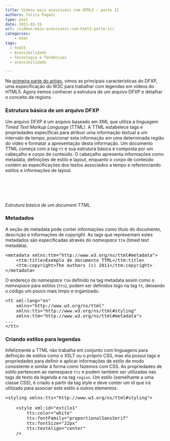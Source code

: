 ```yaml
---
title: Vídeos mais acessíveis com HTML5 – parte II
authors: Talita Pagani
type: post
date: 2011-03-15
url: /videos-mais-acessiveis-com-html5-parte-ii/
categories:
	- html
tags:
  - html5
  - Acessibilidade
  - Tecnologia e Tendências
  - acessibilidade

---
```

Na [primeira parte do artigo][1], vimos as principais características do DFXP, uma especificação do W3C para trabalhar com legendas em vídeos do HTML5. Agora iremos conhecer a estrutura de um arquivo DFXP e detalhar o conceito de regions.

### Estrutura básica de um arquivo DFXP

Um arquivo DFXP é um arquivo baseado em XML que utiliza a linguagem _Timed Text Markup Language_ (TTML). A TTML estabelece tags e propriedades específicas para atribuir uma informação textual a um intervalo de tempo, posicionar esta informação em uma determinada região do vídeo e formatar a apresentação desta informação. Um documento TTML começa com a tag `tt` e sua estrutura básica é composta por um cabeçalho e corpo de conteúdo. O cabeçalho apresenta informações como metadata, definições de estilo e layout, enquanto o corpo de conteúdo contém as especificações dos textos associados a tempo e referenciando estilos e informações de layout.

<pre lang="xml" class="1"><tt xml:lang="" xmlns="http://www.w3.org/ns/ttml">
	
	
</tt>
</pre>

_Estrutura básica de um document TTML._

### Metadados

A seção de metadata pode conter informações como título do documento, descrição e informações de _copyright_. As tags que representam estes metadados são especificadas através do _namespace_ `ttm` (timed text metadata).

<pre lang="xml" class="1">&lt;metadata xmlns:ttm="http://www.w3.org/ns/ttml#metadata">
	&lt;ttm:title>Exemplo de documento TTML&lt;/ttm:title>
	&lt;ttm:copyright>The Authors (c) 2011&lt;/ttm:copyright>
&lt;/metadata>
</pre>

O endereço do _namespace_ `ttm` definido na tag metadata assim como o _namespace_ para estilos (`tts`), podem ser definidos logo na tag `tt`, deixando o código um pouco mais limpo e organizado.

<pre lang="xml" class="1">&lt;tt xml:lang="en"
	xmlns="http://www.w3.org/ns/ttml"
	xmlns:tts="http://www.w3.org/ns/ttml#styling"
	xmlns:ttm="http://www.w3.org/ns/ttml#metadata">
...
&lt;/tt>
</pre>

### Criando estilos para legendas

Infelizmente a TTML não trabalha em conjunto com linguagens para definição de estilos como o XSLT ou o próprio CSS, mas ela possui tags e propriedades para definir e aplicar informações de estilo de modo consistente e similar à forma como fazemos com CSS. As propriedades de estilo pertencem ao namespace `tts` e podem também ser utilizadas nas tags de texto da legenda e na tag `region`. Um estilo (semelhante a uma classe CSS), é criado a partir da tag style e deve conter um id que irá utilizado para associar este estilo a outros elementos.

<pre lang="xml" class="1">&lt;styling xmlns:tts="http://www.w3.org/ns/ttml#styling">
	<!-- o estilo1 especifica o padrão para cor, fonte e alinhamento de texto -->
	&lt;style xml:id="estilo1"
		tts:color="white"
		tts:fontFamily="proportionalSansSerif"
		tts:fontSize="22px"
		tts:textAlign="center"
	/>
	

<!-- Estilo alternativo baseado no estilo1, ou seja, utilizando as mesmas propriedades mas mudando a cor para amarelo -->
	

<style xml:id="estilo2" style="estilo1" tts:color="yellow" />

<!-- Outro estilo baseado no estilo1, mas alterando o alinhamento do texto para a direita -->
	

<style xml:id="estilo1Direita" style="estilo1" tts:textAlign="end" />

<!-- Estilo baseado em estilo2 mas alterando o alinhamento do texto para a esquerda -->
	

<style xml:id="estilo2Esquerda" style="estilo2" tts:textAlign="start" />
&lt;/styling>
</pre>

As opções de alinhamento de texto são um pouco diferentes do convencional. Com exceção do center, o alinhamento à esquerda é definido como _start_ e à direita como _end_. Outras propriedades de formatação:

  * **tts:backgroundColor:** aceita valores hexadecimais, RGB e cores por nome
  * **tts:displayAlign:** aplicável somente à `region`, define o alinhamento do bloco de conteúdo de forma semelhante ao _float_ em CSS, porém tem como valores `before` (esquerda), `center`, `after` (direita)
  * **tts:extent:** aplicável somente à raiz do documento DFXP (`tt`) e à `region`, é utilizado para especificar largura e altura de uma region
  * **tts:fontStyle:** aceita valores como `italic<em> </em>`e `oblique`
  * **tts:fontWeight:** define o peso da fonte, aceita os valores ``Na [primeira parte do artigo][1], vimos as principais características do DFXP, uma especificação do W3C para trabalhar com legendas em vídeos do HTML5. Agora iremos conhecer a estrutura de um arquivo DFXP e detalhar o conceito de regions.

### Estrutura básica de um arquivo DFXP

Um arquivo DFXP é um arquivo baseado em XML que utiliza a linguagem _Timed Text Markup Language_ (TTML). A TTML estabelece tags e propriedades específicas para atribuir uma informação textual a um intervalo de tempo, posicionar esta informação em uma determinada região do vídeo e formatar a apresentação desta informação. Um documento TTML começa com a tag `tt` e sua estrutura básica é composta por um cabeçalho e corpo de conteúdo. O cabeçalho apresenta informações como metadata, definições de estilo e layout, enquanto o corpo de conteúdo contém as especificações dos textos associados a tempo e referenciando estilos e informações de layout.

<pre lang="xml" class="1"><tt xml:lang="" xmlns="http://www.w3.org/ns/ttml">
	
	
</tt>
</pre>

_Estrutura básica de um document TTML._

### Metadados

A seção de metadata pode conter informações como título do documento, descrição e informações de _copyright_. As tags que representam estes metadados são especificadas através do _namespace_ `ttm` (timed text metadata).

<pre lang="xml" class="1">&lt;metadata xmlns:ttm="http://www.w3.org/ns/ttml#metadata">
	&lt;ttm:title>Exemplo de documento TTML&lt;/ttm:title>
	&lt;ttm:copyright>The Authors (c) 2011&lt;/ttm:copyright>
&lt;/metadata>
</pre>

O endereço do _namespace_ `ttm` definido na tag metadata assim como o _namespace_ para estilos (`tts`), podem ser definidos logo na tag `tt`, deixando o código um pouco mais limpo e organizado.

<pre lang="xml" class="1">&lt;tt xml:lang="en"
	xmlns="http://www.w3.org/ns/ttml"
	xmlns:tts="http://www.w3.org/ns/ttml#styling"
	xmlns:ttm="http://www.w3.org/ns/ttml#metadata">
...
&lt;/tt>
</pre>

### Criando estilos para legendas

Infelizmente a TTML não trabalha em conjunto com linguagens para definição de estilos como o XSLT ou o próprio CSS, mas ela possui tags e propriedades para definir e aplicar informações de estilo de modo consistente e similar à forma como fazemos com CSS. As propriedades de estilo pertencem ao namespace `tts` e podem também ser utilizadas nas tags de texto da legenda e na tag `region`. Um estilo (semelhante a uma classe CSS), é criado a partir da tag style e deve conter um id que irá utilizado para associar este estilo a outros elementos.

<pre lang="xml" class="1">&lt;styling xmlns:tts="http://www.w3.org/ns/ttml#styling">
	<!-- o estilo1 especifica o padrão para cor, fonte e alinhamento de texto -->
	&lt;style xml:id="estilo1"
		tts:color="white"
		tts:fontFamily="proportionalSansSerif"
		tts:fontSize="22px"
		tts:textAlign="center"
	/>
	

<!-- Estilo alternativo baseado no estilo1, ou seja, utilizando as mesmas propriedades mas mudando a cor para amarelo -->
	

<style xml:id="estilo2" style="estilo1" tts:color="yellow" />

<!-- Outro estilo baseado no estilo1, mas alterando o alinhamento do texto para a direita -->
	

<style xml:id="estilo1Direita" style="estilo1" tts:textAlign="end" />

<!-- Estilo baseado em estilo2 mas alterando o alinhamento do texto para a esquerda -->
	

<style xml:id="estilo2Esquerda" style="estilo2" tts:textAlign="start" />
&lt;/styling>
</pre>

As opções de alinhamento de texto são um pouco diferentes do convencional. Com exceção do center, o alinhamento à esquerda é definido como _start_ e à direita como _end_. Outras propriedades de formatação:

  * **tts:backgroundColor:** aceita valores hexadecimais, RGB e cores por nome
  * **tts:displayAlign:** aplicável somente à `region`, define o alinhamento do bloco de conteúdo de forma semelhante ao _float_ em CSS, porém tem como valores `before` (esquerda), `center`, `after` (direita)
  * **tts:extent:** aplicável somente à raiz do documento DFXP (`tt`) e à `region`, é utilizado para especificar largura e altura de uma region
  * **tts:fontStyle:** aceita valores como `italic<em> </em>`e `oblique`
  * **tts:fontWeight:** define o peso da fonte, aceita os valores`` e `bold`
  * **tts:lineHeight:** altura da linha, aceita os valores normal ou uma altura especificada em uma unidade de medida
  * **tts:opacity:** aplicável somente à tag `region`, define transparência
  * **tts:origin:** especifica as coordenadas x e y de origem de uma `region`
  * **tts:overflow:** define o comportamento de uma `region` quando o conteúdo estoura o espaço disponível. Aceita os valores `visible` e `hidden`
  * **tts:padding:** espaçamento interno de uma `region`, aceita valores da mesma forma que a propriedade ```Na [primeira parte do artigo][1], vimos as principais características do DFXP, uma especificação do W3C para trabalhar com legendas em vídeos do HTML5. Agora iremos conhecer a estrutura de um arquivo DFXP e detalhar o conceito de regions.

### Estrutura básica de um arquivo DFXP

Um arquivo DFXP é um arquivo baseado em XML que utiliza a linguagem _Timed Text Markup Language_ (TTML). A TTML estabelece tags e propriedades específicas para atribuir uma informação textual a um intervalo de tempo, posicionar esta informação em uma determinada região do vídeo e formatar a apresentação desta informação. Um documento TTML começa com a tag `tt` e sua estrutura básica é composta por um cabeçalho e corpo de conteúdo. O cabeçalho apresenta informações como metadata, definições de estilo e layout, enquanto o corpo de conteúdo contém as especificações dos textos associados a tempo e referenciando estilos e informações de layout.

<pre lang="xml" class="1"><tt xml:lang="" xmlns="http://www.w3.org/ns/ttml">
	
	
</tt>
</pre>

_Estrutura básica de um document TTML._

### Metadados

A seção de metadata pode conter informações como título do documento, descrição e informações de _copyright_. As tags que representam estes metadados são especificadas através do _namespace_ `ttm` (timed text metadata).

<pre lang="xml" class="1">&lt;metadata xmlns:ttm="http://www.w3.org/ns/ttml#metadata">
	&lt;ttm:title>Exemplo de documento TTML&lt;/ttm:title>
	&lt;ttm:copyright>The Authors (c) 2011&lt;/ttm:copyright>
&lt;/metadata>
</pre>

O endereço do _namespace_ `ttm` definido na tag metadata assim como o _namespace_ para estilos (`tts`), podem ser definidos logo na tag `tt`, deixando o código um pouco mais limpo e organizado.

<pre lang="xml" class="1">&lt;tt xml:lang="en"
	xmlns="http://www.w3.org/ns/ttml"
	xmlns:tts="http://www.w3.org/ns/ttml#styling"
	xmlns:ttm="http://www.w3.org/ns/ttml#metadata">
...
&lt;/tt>
</pre>

### Criando estilos para legendas

Infelizmente a TTML não trabalha em conjunto com linguagens para definição de estilos como o XSLT ou o próprio CSS, mas ela possui tags e propriedades para definir e aplicar informações de estilo de modo consistente e similar à forma como fazemos com CSS. As propriedades de estilo pertencem ao namespace `tts` e podem também ser utilizadas nas tags de texto da legenda e na tag `region`. Um estilo (semelhante a uma classe CSS), é criado a partir da tag style e deve conter um id que irá utilizado para associar este estilo a outros elementos.

<pre lang="xml" class="1">&lt;styling xmlns:tts="http://www.w3.org/ns/ttml#styling">
	<!-- o estilo1 especifica o padrão para cor, fonte e alinhamento de texto -->
	&lt;style xml:id="estilo1"
		tts:color="white"
		tts:fontFamily="proportionalSansSerif"
		tts:fontSize="22px"
		tts:textAlign="center"
	/>
	

<!-- Estilo alternativo baseado no estilo1, ou seja, utilizando as mesmas propriedades mas mudando a cor para amarelo -->
	

<style xml:id="estilo2" style="estilo1" tts:color="yellow" />

<!-- Outro estilo baseado no estilo1, mas alterando o alinhamento do texto para a direita -->
	

<style xml:id="estilo1Direita" style="estilo1" tts:textAlign="end" />

<!-- Estilo baseado em estilo2 mas alterando o alinhamento do texto para a esquerda -->
	

<style xml:id="estilo2Esquerda" style="estilo2" tts:textAlign="start" />
&lt;/styling>
</pre>

As opções de alinhamento de texto são um pouco diferentes do convencional. Com exceção do center, o alinhamento à esquerda é definido como _start_ e à direita como _end_. Outras propriedades de formatação:

  * **tts:backgroundColor:** aceita valores hexadecimais, RGB e cores por nome
  * **tts:displayAlign:** aplicável somente à `region`, define o alinhamento do bloco de conteúdo de forma semelhante ao _float_ em CSS, porém tem como valores `before` (esquerda), `center`, `after` (direita)
  * **tts:extent:** aplicável somente à raiz do documento DFXP (`tt`) e à `region`, é utilizado para especificar largura e altura de uma region
  * **tts:fontStyle:** aceita valores como `italic<em> </em>`e `oblique`
  * **tts:fontWeight:** define o peso da fonte, aceita os valores ``Na [primeira parte do artigo][1], vimos as principais características do DFXP, uma especificação do W3C para trabalhar com legendas em vídeos do HTML5. Agora iremos conhecer a estrutura de um arquivo DFXP e detalhar o conceito de regions.

### Estrutura básica de um arquivo DFXP

Um arquivo DFXP é um arquivo baseado em XML que utiliza a linguagem _Timed Text Markup Language_ (TTML). A TTML estabelece tags e propriedades específicas para atribuir uma informação textual a um intervalo de tempo, posicionar esta informação em uma determinada região do vídeo e formatar a apresentação desta informação. Um documento TTML começa com a tag `tt` e sua estrutura básica é composta por um cabeçalho e corpo de conteúdo. O cabeçalho apresenta informações como metadata, definições de estilo e layout, enquanto o corpo de conteúdo contém as especificações dos textos associados a tempo e referenciando estilos e informações de layout.

<pre lang="xml" class="1"><tt xml:lang="" xmlns="http://www.w3.org/ns/ttml">
	
	
</tt>
</pre>

_Estrutura básica de um document TTML._

### Metadados

A seção de metadata pode conter informações como título do documento, descrição e informações de _copyright_. As tags que representam estes metadados são especificadas através do _namespace_ `ttm` (timed text metadata).

<pre lang="xml" class="1">&lt;metadata xmlns:ttm="http://www.w3.org/ns/ttml#metadata">
	&lt;ttm:title>Exemplo de documento TTML&lt;/ttm:title>
	&lt;ttm:copyright>The Authors (c) 2011&lt;/ttm:copyright>
&lt;/metadata>
</pre>

O endereço do _namespace_ `ttm` definido na tag metadata assim como o _namespace_ para estilos (`tts`), podem ser definidos logo na tag `tt`, deixando o código um pouco mais limpo e organizado.

<pre lang="xml" class="1">&lt;tt xml:lang="en"
	xmlns="http://www.w3.org/ns/ttml"
	xmlns:tts="http://www.w3.org/ns/ttml#styling"
	xmlns:ttm="http://www.w3.org/ns/ttml#metadata">
...
&lt;/tt>
</pre>

### Criando estilos para legendas

Infelizmente a TTML não trabalha em conjunto com linguagens para definição de estilos como o XSLT ou o próprio CSS, mas ela possui tags e propriedades para definir e aplicar informações de estilo de modo consistente e similar à forma como fazemos com CSS. As propriedades de estilo pertencem ao namespace `tts` e podem também ser utilizadas nas tags de texto da legenda e na tag `region`. Um estilo (semelhante a uma classe CSS), é criado a partir da tag style e deve conter um id que irá utilizado para associar este estilo a outros elementos.

<pre lang="xml" class="1">&lt;styling xmlns:tts="http://www.w3.org/ns/ttml#styling">
	<!-- o estilo1 especifica o padrão para cor, fonte e alinhamento de texto -->
	&lt;style xml:id="estilo1"
		tts:color="white"
		tts:fontFamily="proportionalSansSerif"
		tts:fontSize="22px"
		tts:textAlign="center"
	/>
	

<!-- Estilo alternativo baseado no estilo1, ou seja, utilizando as mesmas propriedades mas mudando a cor para amarelo -->
	

<style xml:id="estilo2" style="estilo1" tts:color="yellow" />

<!-- Outro estilo baseado no estilo1, mas alterando o alinhamento do texto para a direita -->
	

<style xml:id="estilo1Direita" style="estilo1" tts:textAlign="end" />

<!-- Estilo baseado em estilo2 mas alterando o alinhamento do texto para a esquerda -->
	

<style xml:id="estilo2Esquerda" style="estilo2" tts:textAlign="start" />
&lt;/styling>
</pre>

As opções de alinhamento de texto são um pouco diferentes do convencional. Com exceção do center, o alinhamento à esquerda é definido como _start_ e à direita como _end_. Outras propriedades de formatação:

  * **tts:backgroundColor:** aceita valores hexadecimais, RGB e cores por nome
  * **tts:displayAlign:** aplicável somente à `region`, define o alinhamento do bloco de conteúdo de forma semelhante ao _float_ em CSS, porém tem como valores `before` (esquerda), `center`, `after` (direita)
  * **tts:extent:** aplicável somente à raiz do documento DFXP (`tt`) e à `region`, é utilizado para especificar largura e altura de uma region
  * **tts:fontStyle:** aceita valores como `italic<em> </em>`e `oblique`
  * **tts:fontWeight:** define o peso da fonte, aceita os valores`` e `bold`
  * **tts:lineHeight:** altura da linha, aceita os valores normal ou uma altura especificada em uma unidade de medida
  * **tts:opacity:** aplicável somente à tag `region`, define transparência
  * **tts:origin:** especifica as coordenadas x e y de origem de uma `region`
  * **tts:overflow:** define o comportamento de uma `region` quando o conteúdo estoura o espaço disponível. Aceita os valores `visible` e `hidden`
  * **tts:padding:** espaçamento interno de uma `region`, aceita valores da mesma forma que a propriedade``` do CSS
  * **tts:showBackground:** define quando o plano de fundo de uma ````Na [primeira parte do artigo][1], vimos as principais características do DFXP, uma especificação do W3C para trabalhar com legendas em vídeos do HTML5. Agora iremos conhecer a estrutura de um arquivo DFXP e detalhar o conceito de regions.

### Estrutura básica de um arquivo DFXP

Um arquivo DFXP é um arquivo baseado em XML que utiliza a linguagem _Timed Text Markup Language_ (TTML). A TTML estabelece tags e propriedades específicas para atribuir uma informação textual a um intervalo de tempo, posicionar esta informação em uma determinada região do vídeo e formatar a apresentação desta informação. Um documento TTML começa com a tag `tt` e sua estrutura básica é composta por um cabeçalho e corpo de conteúdo. O cabeçalho apresenta informações como metadata, definições de estilo e layout, enquanto o corpo de conteúdo contém as especificações dos textos associados a tempo e referenciando estilos e informações de layout.

<pre lang="xml" class="1"><tt xml:lang="" xmlns="http://www.w3.org/ns/ttml">
	
	
</tt>
</pre>

_Estrutura básica de um document TTML._

### Metadados

A seção de metadata pode conter informações como título do documento, descrição e informações de _copyright_. As tags que representam estes metadados são especificadas através do _namespace_ `ttm` (timed text metadata).

<pre lang="xml" class="1">&lt;metadata xmlns:ttm="http://www.w3.org/ns/ttml#metadata">
	&lt;ttm:title>Exemplo de documento TTML&lt;/ttm:title>
	&lt;ttm:copyright>The Authors (c) 2011&lt;/ttm:copyright>
&lt;/metadata>
</pre>

O endereço do _namespace_ `ttm` definido na tag metadata assim como o _namespace_ para estilos (`tts`), podem ser definidos logo na tag `tt`, deixando o código um pouco mais limpo e organizado.

<pre lang="xml" class="1">&lt;tt xml:lang="en"
	xmlns="http://www.w3.org/ns/ttml"
	xmlns:tts="http://www.w3.org/ns/ttml#styling"
	xmlns:ttm="http://www.w3.org/ns/ttml#metadata">
...
&lt;/tt>
</pre>

### Criando estilos para legendas

Infelizmente a TTML não trabalha em conjunto com linguagens para definição de estilos como o XSLT ou o próprio CSS, mas ela possui tags e propriedades para definir e aplicar informações de estilo de modo consistente e similar à forma como fazemos com CSS. As propriedades de estilo pertencem ao namespace `tts` e podem também ser utilizadas nas tags de texto da legenda e na tag `region`. Um estilo (semelhante a uma classe CSS), é criado a partir da tag style e deve conter um id que irá utilizado para associar este estilo a outros elementos.

<pre lang="xml" class="1">&lt;styling xmlns:tts="http://www.w3.org/ns/ttml#styling">
	<!-- o estilo1 especifica o padrão para cor, fonte e alinhamento de texto -->
	&lt;style xml:id="estilo1"
		tts:color="white"
		tts:fontFamily="proportionalSansSerif"
		tts:fontSize="22px"
		tts:textAlign="center"
	/>
	

<!-- Estilo alternativo baseado no estilo1, ou seja, utilizando as mesmas propriedades mas mudando a cor para amarelo -->
	

<style xml:id="estilo2" style="estilo1" tts:color="yellow" />

<!-- Outro estilo baseado no estilo1, mas alterando o alinhamento do texto para a direita -->
	

<style xml:id="estilo1Direita" style="estilo1" tts:textAlign="end" />

<!-- Estilo baseado em estilo2 mas alterando o alinhamento do texto para a esquerda -->
	

<style xml:id="estilo2Esquerda" style="estilo2" tts:textAlign="start" />
&lt;/styling>
</pre>

As opções de alinhamento de texto são um pouco diferentes do convencional. Com exceção do center, o alinhamento à esquerda é definido como _start_ e à direita como _end_. Outras propriedades de formatação:

  * **tts:backgroundColor:** aceita valores hexadecimais, RGB e cores por nome
  * **tts:displayAlign:** aplicável somente à `region`, define o alinhamento do bloco de conteúdo de forma semelhante ao _float_ em CSS, porém tem como valores `before` (esquerda), `center`, `after` (direita)
  * **tts:extent:** aplicável somente à raiz do documento DFXP (`tt`) e à `region`, é utilizado para especificar largura e altura de uma region
  * **tts:fontStyle:** aceita valores como `italic<em> </em>`e `oblique`
  * **tts:fontWeight:** define o peso da fonte, aceita os valores ``Na [primeira parte do artigo][1], vimos as principais características do DFXP, uma especificação do W3C para trabalhar com legendas em vídeos do HTML5. Agora iremos conhecer a estrutura de um arquivo DFXP e detalhar o conceito de regions.

### Estrutura básica de um arquivo DFXP

Um arquivo DFXP é um arquivo baseado em XML que utiliza a linguagem _Timed Text Markup Language_ (TTML). A TTML estabelece tags e propriedades específicas para atribuir uma informação textual a um intervalo de tempo, posicionar esta informação em uma determinada região do vídeo e formatar a apresentação desta informação. Um documento TTML começa com a tag `tt` e sua estrutura básica é composta por um cabeçalho e corpo de conteúdo. O cabeçalho apresenta informações como metadata, definições de estilo e layout, enquanto o corpo de conteúdo contém as especificações dos textos associados a tempo e referenciando estilos e informações de layout.

<pre lang="xml" class="1"><tt xml:lang="" xmlns="http://www.w3.org/ns/ttml">
	
	
</tt>
</pre>

_Estrutura básica de um document TTML._

### Metadados

A seção de metadata pode conter informações como título do documento, descrição e informações de _copyright_. As tags que representam estes metadados são especificadas através do _namespace_ `ttm` (timed text metadata).

<pre lang="xml" class="1">&lt;metadata xmlns:ttm="http://www.w3.org/ns/ttml#metadata">
	&lt;ttm:title>Exemplo de documento TTML&lt;/ttm:title>
	&lt;ttm:copyright>The Authors (c) 2011&lt;/ttm:copyright>
&lt;/metadata>
</pre>

O endereço do _namespace_ `ttm` definido na tag metadata assim como o _namespace_ para estilos (`tts`), podem ser definidos logo na tag `tt`, deixando o código um pouco mais limpo e organizado.

<pre lang="xml" class="1">&lt;tt xml:lang="en"
	xmlns="http://www.w3.org/ns/ttml"
	xmlns:tts="http://www.w3.org/ns/ttml#styling"
	xmlns:ttm="http://www.w3.org/ns/ttml#metadata">
...
&lt;/tt>
</pre>

### Criando estilos para legendas

Infelizmente a TTML não trabalha em conjunto com linguagens para definição de estilos como o XSLT ou o próprio CSS, mas ela possui tags e propriedades para definir e aplicar informações de estilo de modo consistente e similar à forma como fazemos com CSS. As propriedades de estilo pertencem ao namespace `tts` e podem também ser utilizadas nas tags de texto da legenda e na tag `region`. Um estilo (semelhante a uma classe CSS), é criado a partir da tag style e deve conter um id que irá utilizado para associar este estilo a outros elementos.

<pre lang="xml" class="1">&lt;styling xmlns:tts="http://www.w3.org/ns/ttml#styling">
	<!-- o estilo1 especifica o padrão para cor, fonte e alinhamento de texto -->
	&lt;style xml:id="estilo1"
		tts:color="white"
		tts:fontFamily="proportionalSansSerif"
		tts:fontSize="22px"
		tts:textAlign="center"
	/>
	

<!-- Estilo alternativo baseado no estilo1, ou seja, utilizando as mesmas propriedades mas mudando a cor para amarelo -->
	

<style xml:id="estilo2" style="estilo1" tts:color="yellow" />

<!-- Outro estilo baseado no estilo1, mas alterando o alinhamento do texto para a direita -->
	

<style xml:id="estilo1Direita" style="estilo1" tts:textAlign="end" />

<!-- Estilo baseado em estilo2 mas alterando o alinhamento do texto para a esquerda -->
	

<style xml:id="estilo2Esquerda" style="estilo2" tts:textAlign="start" />
&lt;/styling>
</pre>

As opções de alinhamento de texto são um pouco diferentes do convencional. Com exceção do center, o alinhamento à esquerda é definido como _start_ e à direita como _end_. Outras propriedades de formatação:

  * **tts:backgroundColor:** aceita valores hexadecimais, RGB e cores por nome
  * **tts:displayAlign:** aplicável somente à `region`, define o alinhamento do bloco de conteúdo de forma semelhante ao _float_ em CSS, porém tem como valores `before` (esquerda), `center`, `after` (direita)
  * **tts:extent:** aplicável somente à raiz do documento DFXP (`tt`) e à `region`, é utilizado para especificar largura e altura de uma region
  * **tts:fontStyle:** aceita valores como `italic<em> </em>`e `oblique`
  * **tts:fontWeight:** define o peso da fonte, aceita os valores`` e `bold`
  * **tts:lineHeight:** altura da linha, aceita os valores normal ou uma altura especificada em uma unidade de medida
  * **tts:opacity:** aplicável somente à tag `region`, define transparência
  * **tts:origin:** especifica as coordenadas x e y de origem de uma `region`
  * **tts:overflow:** define o comportamento de uma `region` quando o conteúdo estoura o espaço disponível. Aceita os valores `visible` e `hidden`
  * **tts:padding:** espaçamento interno de uma `region`, aceita valores da mesma forma que a propriedade ```Na [primeira parte do artigo][1], vimos as principais características do DFXP, uma especificação do W3C para trabalhar com legendas em vídeos do HTML5. Agora iremos conhecer a estrutura de um arquivo DFXP e detalhar o conceito de regions.

### Estrutura básica de um arquivo DFXP

Um arquivo DFXP é um arquivo baseado em XML que utiliza a linguagem _Timed Text Markup Language_ (TTML). A TTML estabelece tags e propriedades específicas para atribuir uma informação textual a um intervalo de tempo, posicionar esta informação em uma determinada região do vídeo e formatar a apresentação desta informação. Um documento TTML começa com a tag `tt` e sua estrutura básica é composta por um cabeçalho e corpo de conteúdo. O cabeçalho apresenta informações como metadata, definições de estilo e layout, enquanto o corpo de conteúdo contém as especificações dos textos associados a tempo e referenciando estilos e informações de layout.

<pre lang="xml" class="1"><tt xml:lang="" xmlns="http://www.w3.org/ns/ttml">
	
	
</tt>
</pre>

_Estrutura básica de um document TTML._

### Metadados

A seção de metadata pode conter informações como título do documento, descrição e informações de _copyright_. As tags que representam estes metadados são especificadas através do _namespace_ `ttm` (timed text metadata).

<pre lang="xml" class="1">&lt;metadata xmlns:ttm="http://www.w3.org/ns/ttml#metadata">
	&lt;ttm:title>Exemplo de documento TTML&lt;/ttm:title>
	&lt;ttm:copyright>The Authors (c) 2011&lt;/ttm:copyright>
&lt;/metadata>
</pre>

O endereço do _namespace_ `ttm` definido na tag metadata assim como o _namespace_ para estilos (`tts`), podem ser definidos logo na tag `tt`, deixando o código um pouco mais limpo e organizado.

<pre lang="xml" class="1">&lt;tt xml:lang="en"
	xmlns="http://www.w3.org/ns/ttml"
	xmlns:tts="http://www.w3.org/ns/ttml#styling"
	xmlns:ttm="http://www.w3.org/ns/ttml#metadata">
...
&lt;/tt>
</pre>

### Criando estilos para legendas

Infelizmente a TTML não trabalha em conjunto com linguagens para definição de estilos como o XSLT ou o próprio CSS, mas ela possui tags e propriedades para definir e aplicar informações de estilo de modo consistente e similar à forma como fazemos com CSS. As propriedades de estilo pertencem ao namespace `tts` e podem também ser utilizadas nas tags de texto da legenda e na tag `region`. Um estilo (semelhante a uma classe CSS), é criado a partir da tag style e deve conter um id que irá utilizado para associar este estilo a outros elementos.

<pre lang="xml" class="1">&lt;styling xmlns:tts="http://www.w3.org/ns/ttml#styling">
	<!-- o estilo1 especifica o padrão para cor, fonte e alinhamento de texto -->
	&lt;style xml:id="estilo1"
		tts:color="white"
		tts:fontFamily="proportionalSansSerif"
		tts:fontSize="22px"
		tts:textAlign="center"
	/>
	

<!-- Estilo alternativo baseado no estilo1, ou seja, utilizando as mesmas propriedades mas mudando a cor para amarelo -->
	

<style xml:id="estilo2" style="estilo1" tts:color="yellow" />

<!-- Outro estilo baseado no estilo1, mas alterando o alinhamento do texto para a direita -->
	

<style xml:id="estilo1Direita" style="estilo1" tts:textAlign="end" />

<!-- Estilo baseado em estilo2 mas alterando o alinhamento do texto para a esquerda -->
	

<style xml:id="estilo2Esquerda" style="estilo2" tts:textAlign="start" />
&lt;/styling>
</pre>

As opções de alinhamento de texto são um pouco diferentes do convencional. Com exceção do center, o alinhamento à esquerda é definido como _start_ e à direita como _end_. Outras propriedades de formatação:

  * **tts:backgroundColor:** aceita valores hexadecimais, RGB e cores por nome
  * **tts:displayAlign:** aplicável somente à `region`, define o alinhamento do bloco de conteúdo de forma semelhante ao _float_ em CSS, porém tem como valores `before` (esquerda), `center`, `after` (direita)
  * **tts:extent:** aplicável somente à raiz do documento DFXP (`tt`) e à `region`, é utilizado para especificar largura e altura de uma region
  * **tts:fontStyle:** aceita valores como `italic<em> </em>`e `oblique`
  * **tts:fontWeight:** define o peso da fonte, aceita os valores ``Na [primeira parte do artigo][1], vimos as principais características do DFXP, uma especificação do W3C para trabalhar com legendas em vídeos do HTML5. Agora iremos conhecer a estrutura de um arquivo DFXP e detalhar o conceito de regions.

### Estrutura básica de um arquivo DFXP

Um arquivo DFXP é um arquivo baseado em XML que utiliza a linguagem _Timed Text Markup Language_ (TTML). A TTML estabelece tags e propriedades específicas para atribuir uma informação textual a um intervalo de tempo, posicionar esta informação em uma determinada região do vídeo e formatar a apresentação desta informação. Um documento TTML começa com a tag `tt` e sua estrutura básica é composta por um cabeçalho e corpo de conteúdo. O cabeçalho apresenta informações como metadata, definições de estilo e layout, enquanto o corpo de conteúdo contém as especificações dos textos associados a tempo e referenciando estilos e informações de layout.

<pre lang="xml" class="1"><tt xml:lang="" xmlns="http://www.w3.org/ns/ttml">
	
	
</tt>
</pre>

_Estrutura básica de um document TTML._

### Metadados

A seção de metadata pode conter informações como título do documento, descrição e informações de _copyright_. As tags que representam estes metadados são especificadas através do _namespace_ `ttm` (timed text metadata).

<pre lang="xml" class="1">&lt;metadata xmlns:ttm="http://www.w3.org/ns/ttml#metadata">
	&lt;ttm:title>Exemplo de documento TTML&lt;/ttm:title>
	&lt;ttm:copyright>The Authors (c) 2011&lt;/ttm:copyright>
&lt;/metadata>
</pre>

O endereço do _namespace_ `ttm` definido na tag metadata assim como o _namespace_ para estilos (`tts`), podem ser definidos logo na tag `tt`, deixando o código um pouco mais limpo e organizado.

<pre lang="xml" class="1">&lt;tt xml:lang="en"
	xmlns="http://www.w3.org/ns/ttml"
	xmlns:tts="http://www.w3.org/ns/ttml#styling"
	xmlns:ttm="http://www.w3.org/ns/ttml#metadata">
...
&lt;/tt>
</pre>

### Criando estilos para legendas

Infelizmente a TTML não trabalha em conjunto com linguagens para definição de estilos como o XSLT ou o próprio CSS, mas ela possui tags e propriedades para definir e aplicar informações de estilo de modo consistente e similar à forma como fazemos com CSS. As propriedades de estilo pertencem ao namespace `tts` e podem também ser utilizadas nas tags de texto da legenda e na tag `region`. Um estilo (semelhante a uma classe CSS), é criado a partir da tag style e deve conter um id que irá utilizado para associar este estilo a outros elementos.

<pre lang="xml" class="1">&lt;styling xmlns:tts="http://www.w3.org/ns/ttml#styling">
	<!-- o estilo1 especifica o padrão para cor, fonte e alinhamento de texto -->
	&lt;style xml:id="estilo1"
		tts:color="white"
		tts:fontFamily="proportionalSansSerif"
		tts:fontSize="22px"
		tts:textAlign="center"
	/>
	

<!-- Estilo alternativo baseado no estilo1, ou seja, utilizando as mesmas propriedades mas mudando a cor para amarelo -->
	

<style xml:id="estilo2" style="estilo1" tts:color="yellow" />

<!-- Outro estilo baseado no estilo1, mas alterando o alinhamento do texto para a direita -->
	

<style xml:id="estilo1Direita" style="estilo1" tts:textAlign="end" />

<!-- Estilo baseado em estilo2 mas alterando o alinhamento do texto para a esquerda -->
	

<style xml:id="estilo2Esquerda" style="estilo2" tts:textAlign="start" />
&lt;/styling>
</pre>

As opções de alinhamento de texto são um pouco diferentes do convencional. Com exceção do center, o alinhamento à esquerda é definido como _start_ e à direita como _end_. Outras propriedades de formatação:

  * **tts:backgroundColor:** aceita valores hexadecimais, RGB e cores por nome
  * **tts:displayAlign:** aplicável somente à `region`, define o alinhamento do bloco de conteúdo de forma semelhante ao _float_ em CSS, porém tem como valores `before` (esquerda), `center`, `after` (direita)
  * **tts:extent:** aplicável somente à raiz do documento DFXP (`tt`) e à `region`, é utilizado para especificar largura e altura de uma region
  * **tts:fontStyle:** aceita valores como `italic<em> </em>`e `oblique`
  * **tts:fontWeight:** define o peso da fonte, aceita os valores`` e `bold`
  * **tts:lineHeight:** altura da linha, aceita os valores normal ou uma altura especificada em uma unidade de medida
  * **tts:opacity:** aplicável somente à tag `region`, define transparência
  * **tts:origin:** especifica as coordenadas x e y de origem de uma `region`
  * **tts:overflow:** define o comportamento de uma `region` quando o conteúdo estoura o espaço disponível. Aceita os valores `visible` e `hidden`
  * **tts:padding:** espaçamento interno de uma `region`, aceita valores da mesma forma que a propriedade``` do CSS
  * **tts:showBackground:** define quando o plano de fundo de uma```` deve ser exibido. Aceita valores `always` e `whenActive`
  * **tts:textOutline:** aplica uma borda no texto. Deve conter a cor da borda, a espessura e o raio do desfoque (quanto maior, mais desfocada será a borda)

### Layout: definindo regions

Uma `region`, conforme visto anteriormente, é um espaço para a apresentação de legenda. As _regions_ do documento TTML são declararadas na tag `layout`. Uma region pode ter um estilo associado (definido previamente na tag `styling`) como também podem ter propriedades de estilo aplicadas diretamente à tag `region`.

<pre lang="xml" class="1">&lt;layout xmlns:tts="http://www.w3.org/ns/ttml#styling">
	&lt;region xml:id="legenda"
	style="estilo1"
	tts:extent="560px 62px"
	tts:padding="5px 3px"
	tts:backgroundColor="black"
	tts:displayAlign="after"
	/>
&lt;/layout>
</pre>

Exemplo de uma region com id "legenda" que utiliza o _estilo1_ e aplica outras propriedades de formatação.
  
A tag layout também precisa especificar o _namespace_ para estilos, mas se já foi declarado na tag `tt`, não há necessidade.
  
Ao contrário do que comentei no post anterior, não há obrigatoriedade de ter _regions_ com id _default_ e _overlay_, porém ao menos uma `region` deve ser especificada no documento. Caso haja apenas uma `region`, esta será considerada _default_, independente do id atribuído.
  
No [exemplo oficial do W3C][2], o documento TTML possui 7 _regions_:

  * _default:_ a região padrão, abaixo do vídeo, para a exibição das legendas;
  * _overlay:_ região que ocupa toda a área útil do vídeo e é utilizada apenas para exibir o texto que apresenta o título do vídeo;
  * _tick1_, _tick2_, _tick3_, _tick4_, _ploc_: regions menores, sem background, que são posicionadas em diferentes lugares do vídeo e são utilizadas para descrever o barulho do relógio de da torneira.

<pre lang="xml" class="1">&lt;layout>
	&lt;region xml:id="default" tts:textAlign='center' tts:backgroundColor="black" tts:color="white" tts:padding='2px' />
	&lt;region xml:id="overlay" tts:textAlign='center' tts:origin="0px 0px" tts:extent="320px 240px" tts:opacity='0.9'
		tts:backgroundColor="white" tts:color='black' tts:fontSize='150%'/>
	&lt;region xml:id="tick1" style='s1' tts:origin="100px 150px" tts:fontSize='24pt'
		tts:color="red" />
	&lt;region xml:id="tick2" style='s1' tts:origin="200px 100px" tts:fontSize='20pt'
		tts:color="yellow" />
	&lt;region xml:id="tick3" style='s1' tts:origin="130px 140px" tts:fontSize='30pt'
		tts:color="cyan" />
	&lt;region xml:id="tick4" style='s1' tts:origin="50px 50px" tts:fontSize='40pt'
		tts:color="lime" />
	&lt;region xml:id="plop" style='s1' tts:origin="100px 120px" tts:fontSize='20pt'
		tts:color="magenta" />
&lt;/layout>
</pre>

### O corpo do documento TTML

O corpo do documento tem como raiz a tag `body`, um elemento de estruturação temporal que tem a função de armazenar as sequências de conteúdo textual. Dentro do `body` são aceitas as tags:

  * **div:** uma divisão para as legendas em um agrupamento lógico. Não é obrigatório o uso de `div`, apenas se você tem vários tipos de legendas de deseja separá-las em grupos distintos. Uma `div` pode conter outras `div`s;
  * **p:** tem a mesma função da tag `p` do HTML, um paragráfo de conteúdo. É o _container_ principal para o texto de legenda;
  * **span:** tem a mesma função da tag `span` do HTML, é um elemento de linha. Pode ser utilizada para estilizar parte de um texto contido em um `p`, por exemplo, aplicar negrito, itálico, cor diferenciada, etc;
  * **br:** quebra de linha.

Todas estas tags aceitam, além dos atributos de estilo, os seguintes atributos:

  * **begin:** especifica o início do intervalo de tempo em que o elemento será exibido;
  * **dur:** especifica a duração do intervalo de tempo;
  * **end:** especifica o término do intervalo de tempo. A documentação do W3C não clarifica se é necessário ter um `begin` quando se utiliza o `end`;
  * **region**: associa o elemento a uma `region` onde será alocado o elemento;
  * **timeContainer:** especifica um contexto temporal onde os nós filhos do elemento estarão temporalmente situados. Este atributo aceita dois valores: `par` e `seq`. Se o `timeContainer` for `par`, o intervalo temporal dos nós filhos é aplicado em pararelo, ou seja, de forma simultânea no tempo. Além disso, o intervalo de tempo dos nós filhos é relativo ao intervalo de tempo do elemento pai. Se o `timeContainer` for `seq`, o intervalo temporal dos nós filhos é aplicado de forma sequencial no tempo e o intervalo de tempo dos nós filhos é relativos aos seus nós irmãos. Caso seja o primeiro nó filho, o intervalo de tempo é relatrivo ao tempo do elemento pai. Se um _container_ de elementos de tempo (ex.: uma `div` que é container para vários `p`) não especificar `timeContainer`, será considerado que o `timeContainer` é `par`;

O W3C tem uma definição específica de expressão de tempo, que pode ser _clock-time_ (hora:minuto:segundo[.frame]) ou _offset-time_ (valor ou fração seguido de unidade de medida de tempo, ex.: 1h, 15m, 10s, 0.6s).

Para exemplificar, vamos observar alguns trechos de código do exemplo do W3C:

<pre lang="xml" class="1">&lt;body timeContainer="par">
</pre>

O corpo do documento TTML define o `timeContainer` como `par`, portanto, os nós filhos serão exibidos simultaneamente e o intervalo de tempo é relativo ao `body`.

<pre lang="xml" class="1">&lt;div region="plop" begin="00:00:08.263" dur="00:00:07.639" timeContainer="seq" tts:fontFamily='Balloon, Arial Black'>
    &lt;p dur="0.4s">Plop!&lt;/p>
    &lt;p begin="0.5s" dur="0.4s">Plop!&lt;/p>
    &lt;p begin="0.5s" dur="0.4s">Plop!&lt;/p>
    &lt;p begin="0.5s" dur="0.4s">Plop!&lt;/p>
    &lt;p begin="0.5s" dur="0.4s">Plop!&lt;/p>
    &lt;p begin="0.5s" dur="0.4s">Plop!&lt;/p>
    &lt;p begin="0.5s" dur="0.4s">Plop!&lt;/p>
    &lt;p begin="0.5s" dur="0.4s">Plop!&lt;/p>
    &lt;p begin="0.5s" dur="0.4s">Plop!&lt;/p>
    &lt;p begin="0.5s" dur="0.4s">Plop!&lt;/p>
&lt;/div>
</pre>

Esta `div` agrupa uma série de legendas que serão exibidas na `region "plop"`, sendo que elas começam a ser exibidas a partir de 8s do vídeo e duram 7s, de acordo com os atributos `begin` e `dur`. Nesta `div`, o `timeContainer` é definido como `seq` e aqui valem algumas observações importantes que vocês podem reparar no vídeo. O primeiro `p`, nó filho da `div`, não possui o atributo `begin` pois nesse caso o intervalo de tempo é relativo ao elemento pai. Ele tem duração de 0.4s. Reparem que os próximos `p`s começam aos 0.5s (relativo ao `p` anterior) e também têm a duração de 0.4s, sendo exibidos sequencialmente, ou seja, em nenhum momento eles coexistem na cena. Se o atributo `begin` não estivesse especificado, elas seriam exibidas sequencialmente considerando somente o atributo `dur` sem uma definição de intervalo para ser exibida após o elemento anterior.

<pre lang="xml" class="1">&lt;div begin="00:00:16.002" dur="00:00:07.383" timeContainer="par"  tts:fontFamily='Balloon, Impact'>
      &lt;p region="tick1">Tick!&lt;/p>
      &lt;p region="tick2" begin="1s">Tick!&lt;/p>
      &lt;p region="tick3" begin="2s">Plop!&lt;/p>
      &lt;p region="plop" begin="3s" end='6s' tts:color='white'>Plop!&lt;/p>
      &lt;p region="tick4" begin="4s" end='5s'>Tick!&lt;/p>
      &lt;p region="tick4" begin="5s" tts:color='blue' tts:fontSize='50pt'>Tick!&lt;/p>
      &lt;p region="plop" begin="6s" tts:color='fuchsia' tts:fontSize='60pt'>Plop!&lt;/p>
&lt;/div>
</pre>

Esta outra `div` não possui uma associação com `region`, ela apenas agrupa os `p`s e define o intervalo inicial do tempo e a duração. Diferentemente do trecho anterior, a associação à `region` é definida em cada `p`. O `timeContainer` é definido como `par`, neste caso o atributo `begin` de cada `p` é relativo ao intervalo de tempo da `div` e podem ser exibidos simultaneamente.

E um exemplo que não utiliza o `timeContainer` (assumindo o valor `par` como _default_) e define os intervalos de tempo de início e duração diretamente nos `p`s utilizando o formato _clock-time_:

<pre lang="xml" class="1"><div region='default'>
  &lt;p begin="00:00:00.902" dur="00:00:07.104">[Clock ticking]<br />
       [<span tts:fontStyle='italic' tts:color='lime'>tick, tick, tick</span>]&lt;/p>
        &lt;p begin="00:00:08.263" dur="00:00:07.639">[Water dropping]<br />
       [<span tts:fontStyle='italic' tts:color='lime'>plop, plop, plop</span>]&lt;/p>
        &lt;p begin="00:00:16.002" dur="00:00:07.383">[Water dropping and clock ticking]<br />
       [<span tts:fontStyle='italic' tts:color='lime'>plop, plop, plop</span>]<br />
       [<span tts:fontStyle='italic' tts:color='red'>tick, tick, tick</span>]&lt;/p>
        &lt;p begin="00:00:23.485" dur="00:00:08.659">[Clock ringing]<br />
       [<span tts:fontStyle='italic' tts:fontWeight='bold' tts:color='red'>LOUD RING</span>]&lt;/p>
  ...
  
</div>
</pre>

Este é o trecho de código referente às legendas exibidas na `region "default"`. Neste exemplo também há o uso de `span</span> demonstrando trechos de legenda em um mesmo <code>p` que possui uma estilização diferenciada.

### Associando um documento DFXP a um vídeo

As legendas são associadas a um vídeo através da tag `text`. É especificado a linguagem no atributo `lang`, o que permite que a associação de múltiplos arquivos de legenda, o atributo `type="application/ttaf+xml"` e o `src` apontando o caminho do arquivo.

<pre lang="xml" class="1">&lt;text lang='en' type="application/ttaf+xml" src="ThisIsCoffee61_captions.xml">&lt;/text>
</pre>

No exemplo do W3C, também é utilizada uma API em JavaScript para permitir que todos ou a maioria dos navegadores exibam o _player_ de vídeo e as legendas. Navegadores mais recentes possuem o player nativo, mas a API garante que outros navegadores sejam capazes de executar as mesmas funções, inclusive, a exibição de legendas.

<pre lang="html" class="1"> 
   
   
  	&lt;video controls="true" width="320px" height='240px' style='margin-right: 5%;'> 
            &lt;source src="http://media.w3.org/2009/02/ThisisCo1961_tiny.ogv" type="video/ogg; codecs=&quot;theora, vorbis&quot;" /> 
            &lt;source src="http://media.w3.org/2009/02/ThisisCo1961_tiny.mp4" type="video/mp4; codecs=&quot;avc1.42E01E, mp4a.40.2&quot;" />
            &lt;text lang='en' type="application/ttaf+xml" src="ThisIsCoffee61_captions.xml">&lt;/text> 
	&lt;/video> 
	 
  

</pre>

## Para saber mais

O conteúdo deste artigo e os os exemplos foram baseados na <a title="Timed Text Authoring Format - Distributed Format Exchange Profile" href="http://www.w3.org/TR/ttaf1-dfxp/" target="_blank">documentação do W3C para a TTML e o TTAF-DFXP</a>.

 [1]: http://tableless.com.br/videos-mais-acessiveis-com-html5-parte-i
 [2]: http://www.w3.org/2009/02/ThisIsCoffee.html